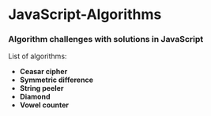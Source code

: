 # JavaScript-Algorithms

### Algorithm challenges with solutions in JavaScript

List of algorithms:

- **Ceasar cipher**
- **Symmetric difference**
- **String peeler**
- **Diamond**
- **Vowel counter**
